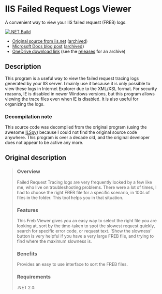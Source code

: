 # IIS Failed Request Logs Viewer

A convenient way to view your IIS failed request (FREB) logs.

[![.NET Build](https://github.com/MatthewL246/IIS-FrebViewer/actions/workflows/dotnet.yml/badge.svg)](https://github.com/MatthewL246/IIS-FrebViewer/actions/workflows/dotnet.yml)

- [Original source from iis.net](https://www.iis.net/downloads/community/2014/02/freb-viewer) ([archived](https://web.archive.org/web/20211110220449/https://www.iis.net/downloads/community/2014/02/freb-viewer))
- [Microsoft Docs blog post](https://docs.microsoft.com/en-us/archive/blogs/rakkimk/frebviewer-yet-another-freb-files-viewer) ([archived](https://web.archive.org/web/20211110232408/https://docs.microsoft.com/en-us/archive/blogs/rakkimk/frebviewer-yet-another-freb-files-viewer))
- [OneDrive download link](https://onedrive.live.com/?id=D51BD0FEA1143BBD%218588&cid=D51BD0FEA1143BBD) (see the [releases](https://github.com/MatthewL246/IIS-FrebViewer/releases/tag/original) for an archive)

## Description

This program is a useful way to view the failed request tracing logs generated by your IIS server. I mainly use it because it is only possible to view these logs in Internet Explorer due to the XML/XSL format. For security reasons, IE is disabled in newer Windows versions, but this program allows viewing the trace files even when IE is disabled. It is also useful for organizing the logs.

### Decompilation note

This source code was decompiled from the original program (using the awesome [ILSpy](https://github.com/icsharpcode/ILSpy)) because I could not find the original source code anywhere. This program is over a decade old, and the original developer does not appear to be active any more.

## Original description

> ### Overview
> Failed Request Tracing logs are very frequently looked by a few like me, who live on troubleshooting problems. There were a lot of times, I had to choose the right FREB file for a specific scenario, in 100s of files in the folder. This tool helps you in that situation.
> ### Features
> This Freb Viewer gives you an easy way to select the right file you are looking at, sort by the time-taken to spot the slowest request quickly, search for specific error code, or request text. 'Show the slowness' button is very helpful if you have a very large FREB file, and trying to find where the maximum slowness is.
> ### Benefits
> Provides an easy to use interface to sort the FREB files.
> ### Requirements
> .NET 2.0.

